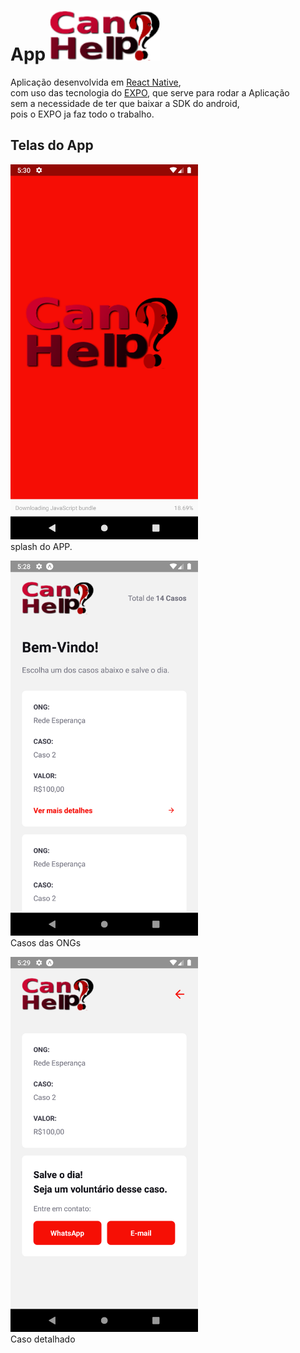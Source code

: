 <html lang="en">
<body>
  <h1>App <img src="./src/assets/logo.png" height="80"></h1>

  <p>Aplicação desenvolvida em  <a href="https://react-native.org/" target="_blank">React Native</a>,<br />
    com uso das tecnologia do <a href="https://expo.io/" target="_blank">EXPO</a>, que serve para rodar a Aplicação<br />
    sem a necessidade de ter que baixar a SDK do android,<br />
    pois o EXPO ja faz todo o trabalho.
  </p>

  <h2>Telas do App</h2>
  <p><img src="./src/assets/telasplash.png" width="300"><br />
    splash do APP.
  </p>

  <p><img src="./src/assets/profile.png"  width="300"> <br />Casos das ONGs</p>

  <p><img src="./src/assets/details.png"  width="300"><br />Caso detalhado</p>
  
</body>
</html>